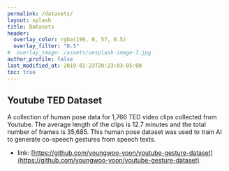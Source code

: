 ```yaml
---
permalink: /datasets/
layout: splash
title: Datasets
header:
  overlay_color: rgba(199, 0, 57, 0.5)
  overlay_filter: "0.5"
#  overlay_image: /assets/unsplash-image-1.jpg
author_profile: false
last_modified_at: 2019-01-23T20:23:03-05:00
toc: true
---
```


## Youtube TED Dataset
A collection of human pose data for 1,766 TED video clips collected from Youtube. The average length of the clips is 12.7 minutes and the total number of frames is 35,685. This human pose dataset was used to train AI to generate co-speech gestures from speech texts.
* link: [https://github.com/youngwoo-yoon/youtube-gesture-dataset](https://github.com/youngwoo-yoon/youtube-gesture-dataset)